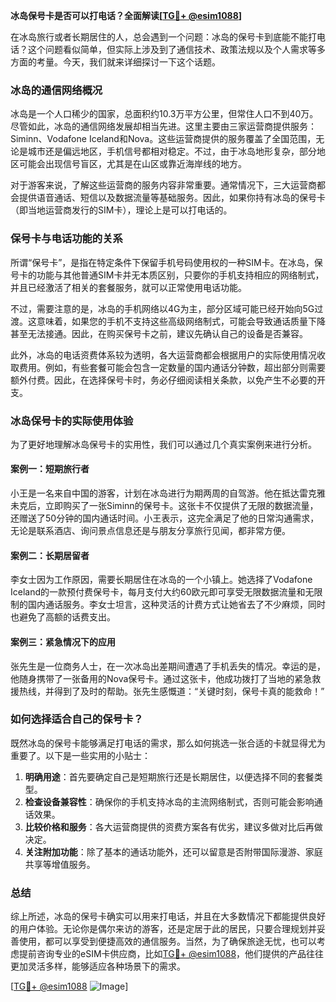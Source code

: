 **冰岛保号卡是否可以打电话？全面解读[[TG💪+ @esim1088](https://t.me/s/esim1088)]**

在冰岛旅行或者长期居住的人，总会遇到一个问题：冰岛的保号卡到底能不能打电话？这个问题看似简单，但实际上涉及到了通信技术、政策法规以及个人需求等多方面的考量。今天，我们就来详细探讨一下这个话题。

### 冰岛的通信网络概况

冰岛是一个人口稀少的国家，总面积约10.3万平方公里，但常住人口不到40万。尽管如此，冰岛的通信网络发展却相当先进。这里主要由三家运营商提供服务：Siminn、Vodafone Iceland和Nova。这些运营商提供的服务覆盖了全国范围，无论是城市还是偏远地区，手机信号都相对稳定。不过，由于冰岛地形复杂，部分地区可能会出现信号盲区，尤其是在山区或靠近海岸线的地方。

对于游客来说，了解这些运营商的服务内容非常重要。通常情况下，三大运营商都会提供语音通话、短信以及数据流量等基础服务。因此，如果你持有冰岛的保号卡（即当地运营商发行的SIM卡），理论上是可以打电话的。

### 保号卡与电话功能的关系

所谓“保号卡”，是指在特定条件下保留手机号码使用权的一种SIM卡。在冰岛，保号卡的功能与其他普通SIM卡并无本质区别，只要你的手机支持相应的网络制式，并且已经激活了相关的套餐服务，就可以正常使用电话功能。

不过，需要注意的是，冰岛的手机网络以4G为主，部分区域可能已经开始向5G过渡。这意味着，如果您的手机不支持这些高级网络制式，可能会导致通话质量下降甚至无法接通。因此，在购买保号卡之前，建议先确认自己的设备是否兼容。

此外，冰岛的电话资费体系较为透明，各大运营商都会根据用户的实际使用情况收取费用。例如，有些套餐可能会包含一定数量的国内通话分钟数，超出部分则需要额外付费。因此，在选择保号卡时，务必仔细阅读相关条款，以免产生不必要的开支。

### 冰岛保号卡的实际使用体验

为了更好地理解冰岛保号卡的实用性，我们可以通过几个真实案例来进行分析。

#### 案例一：短期旅行者
小王是一名来自中国的游客，计划在冰岛进行为期两周的自驾游。他在抵达雷克雅未克后，立即购买了一张Siminn的保号卡。这张卡不仅提供了无限的数据流量，还赠送了50分钟的国内通话时间。小王表示，这完全满足了他的日常沟通需求，无论是联系酒店、询问景点信息还是与朋友分享旅行见闻，都非常方便。

#### 案例二：长期居留者
李女士因为工作原因，需要长期居住在冰岛的一个小镇上。她选择了Vodafone Iceland的一款预付费保号卡，每月支付大约60欧元即可享受无限数据流量和无限制的国内通话服务。李女士坦言，这种灵活的计费方式让她省去了不少麻烦，同时也避免了高额的话费支出。

#### 案例三：紧急情况下的应用
张先生是一位商务人士，在一次冰岛出差期间遭遇了手机丢失的情况。幸运的是，他随身携带了一张备用的Nova保号卡。通过这张卡，他成功拨打了当地的紧急救援热线，并得到了及时的帮助。张先生感慨道：“关键时刻，保号卡真的能救命！”

### 如何选择适合自己的保号卡？

既然冰岛的保号卡能够满足打电话的需求，那么如何挑选一张合适的卡就显得尤为重要了。以下是一些实用的小贴士：

1. **明确用途**：首先要确定自己是短期旅行还是长期居住，以便选择不同的套餐类型。
2. **检查设备兼容性**：确保你的手机支持冰岛的主流网络制式，否则可能会影响通话效果。
3. **比较价格和服务**：各大运营商提供的资费方案各有优劣，建议多做对比后再做决定。
4. **关注附加功能**：除了基本的通话功能外，还可以留意是否附带国际漫游、家庭共享等增值服务。

### 总结

综上所述，冰岛的保号卡确实可以用来打电话，并且在大多数情况下都能提供良好的用户体验。无论你是偶尔来访的游客，还是定居于此的居民，只要合理规划并妥善使用，都可以享受到便捷高效的通信服务。当然，为了确保旅途无忧，也可以考虑提前咨询专业的eSIM卡供应商，比如[TG💪+ @esim1088](https://t.me/s/esim1088)，他们提供的产品往往更加灵活多样，能够适应各种场景下的需求。

[[TG💪+ @esim1088](https://t.me/s/esim1088) ![Image](https://i.postimg.cc/4NQfJmqS/Snipaste-2025-05-13-00-14-12.png)]